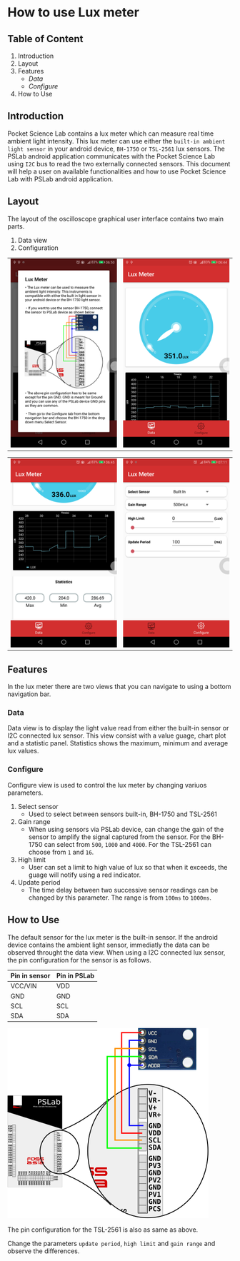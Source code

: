 # How to use Lux meter

## Table of Content
1. Introduction
2. Layout
3. Features
    - *Data*
    - *Configure*
4. How to Use  

## Introduction
Pocket Science Lab contains a lux meter which can measure real time ambient light intensity. This lux meter can use either the `built-in ambient light sensor` in your android device, `BH-1750` or `TSL-2561` lux sensors. The PSLab android application communicates with the Pocket Science Lab using `I2C` bus to read the two externally connected sensors. This document will help a user on available functionalities and how to use Pocket Science Lab with PSLab android application.  

## Layout

The layout of the oscilloscope graphical user interface contains two main parts. 
1. Data view
2. Configuration

<table>
    <tr>
        <td><img src="/docs/images/lux_meter_dialog_box.png"></td>
        <td><img src="/docs/images/lux_meter_data_1.png"></td>
    </tr>
</table>
<table>
    <tr>
        <td><img src="/docs/images/lux_meter_data_2.png"></td>
        <td><img src="/docs/images/lux_meter_configure.png"></td>
    </tr>
</table>

## Features
In the lux meter there are two views that you can navigate to using a bottom navigation bar. 

### Data
Data view is to display the light value read from either the built-in sensor or I2C connected lux sensor. This view consist with a value guage, chart plot and a statistic panel. Statistics shows the maximum, minimum and average lux values.

### Configure
Configure view is used to control the lux meter by changing variuos parameters.
1. Select sensor
    - Used to select between sensors built-in, BH-1750 and TSL-2561
2. Gain range
    - When using sensors via PSLab device, can change the gain of the sensor to amplify the signal captured from the sensor. For the BH-1750 can select from `500`, `1000` and `4000`. For the TSL-2561 can choose from `1` and `16`. 
3. High limit
    - User can set a limit to high value of lux so that when it exceeds, the guage will notify using a red indicator. 
4. Update period
    - The time delay between two successive sensor readings can be changed by this parameter. The range is from `100ms` to `1000ms`.  

## How to Use

The default sensor for the lux meter is the built-in sensor. If the android device contains the ambient light sensor, immediatly the data can be observed throught the data view. 
When using a I2C connected lux sensor, the pin configuration for the sensor is as follows.

Pin in sensor | Pin in PSLab
--- | ---
VCC/VIN | VDD
GND | GND
SCL | SCL
SDA | SDA

<img src="/docs/images/bh1750_schematic.png"> 

The pin configuration for the TSL-2561 is also as same as above.

Change the parameters `update period`, `high limit` and `gain range` and observe the differences.